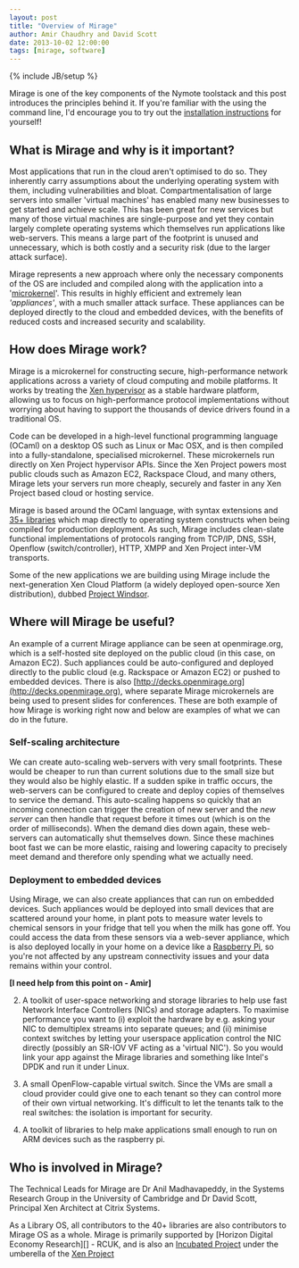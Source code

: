 ```yaml
---
layout: post
title: "Overview of Mirage"
author: Amir Chaudhry and David Scott
date: 2013-10-02 12:00:00
tags: [mirage, software]
---
```

{% include JB/setup %}

Mirage is one of the key components of the Nymote toolstack and this post introduces the principles behind it. If you're familiar with the using the command line, I'd encourage you to try out the 
[installation instructions][mirage-install] for yourself!

[mirage-install]: http://openmirage.org/wiki/install

## What is Mirage and why is it important? 

Most applications that run in the cloud aren't optimised to do so.  They 
inherently carry assumptions about the underlying operating system with 
them, including vulnerabilities and bloat. 
Compartmentalisation of large servers into smaller 'virtual machines' has 
enabled many new businesses to get started and achieve scale.  This has been 
great for new services but many of those virtual machines are single-purpose 
and yet they contain largely complete operating systems which themselves run 
applications like web-servers.  This means a large part of the footprint is 
unused and unnecessary, which is both costly and a security risk (due to the 
larger attack surface).

Mirage represents a new approach where only the necessary components of the 
OS are included and compiled along with the application into a 
'[microkernel][]'.
This results in highly efficient and extremely lean *'appliances'*, with a 
much smaller attack surface.  These appliances can be deployed directly to 
the cloud and embedded devices, with the benefits of reduced costs and 
increased security and scalability.

[microkernel]: http://en.wikipedia.org/wiki/Microkernel

## How does Mirage work?

Mirage is a microkernel for constructing secure, high-performance network 
applications across a variety of cloud computing and mobile platforms. It 
works by treating the [Xen hypervisor][Xen] as a stable hardware platform, allowing 
us to focus on high-performance protocol implementations without worrying 
about having to support the thousands of device drivers found in a 
traditional OS.

Code can be developed in a high-level functional programming language (OCaml)
on a desktop OS such as Linux or Mac OSX, and is then compiled into a 
fully-standalone, specialised microkernel. These microkernels run directly 
on Xen Project hypervisor APIs. Since the Xen Project powers most public 
clouds such as Amazon EC2, Rackspace Cloud, and many others, Mirage lets 
your servers run more cheaply, securely and faster in any Xen Project based 
cloud or hosting service.

Mirage is based around the OCaml language, with syntax extensions and 
[35+ libraries][mirage-repos] which map directly to operating system constructs when being 
compiled for production deployment. As such, Mirage includes clean-slate 
functional implementations of protocols ranging from TCP/IP, DNS, SSH, 
Openflow (switch/controller), HTTP, XMPP and Xen Project inter-VM transports.

Some of the new applications we are building using Mirage include the 
next-generation Xen Cloud Platform (a widely deployed open-source Xen 
distribution), dubbed [Project Windsor][].

[Xen]: http://www.xenproject.org/developers/teams/hypervisor.html
[mirage-repos]: https://github.com/mirage
[Project Windsor]: http://blogs.citrix.com/2012/05/17/introducing-windsor-a-new-xen-based-virtualization-architecture/

## Where will Mirage be useful?

An example of a current Mirage appliance can be seen at openmirage.org, 
which is a self-hosted site deployed on the public cloud (in this case, on 
Amazon EC2). Such appliances could be auto-configured and deployed directly 
to the public cloud (e.g. Rackspace or Amazon EC2) or pushed to embedded 
devices. There is also 
[http://decks.openmirage.org](http://decks.openmirage.org), where separate 
Mirage microkernels are being used to present slides for conferences.  These 
are both example of how Mirage is working right now and below are examples 
of what we can do in the future.

### Self-scaling architecture

We can create auto-scaling web-servers with very small footprints.  These 
would be cheaper to run than current solutions due to the small size but 
they would also be highly elastic.  If a sudden spike in traffic occurs, the 
web-servers can be configured to create and deploy copies of themselves to 
service the demand.  This auto-scaling happens so quickly that an incoming 
connection can trigger the creation of new server and the *new server* can 
then handle that request before it times out (which is on the order of 
milliseconds). When the demand dies down again, these web-servers can 
automatically shut themselves down. Since these machines boot fast we can be 
more elastic, raising and lowering capacity to precisely meet demand and 
therefore only spending what we actually need.

### Deployment to embedded devices

Using Mirage, we can also create appliances that can run on embedded devices.
Such appliances would be deployed into small devices that are scattered 
around your home, in plant pots to measure water levels to chemical sensors 
in your fridge that tell you when the milk has gone off.  You could access 
the data from these sensors via a web-sever appliance, which is also 
deployed locally in your home on a device like a [Raspberry Pi][RPi], so 
you're not affected by any upstream connectivity issues and your data 
remains within your control.

[RPi]: http://www.raspberrypi.org

**[I need help from this point on - Amir]**

2. A toolkit of user-space networking and storage libraries to help use fast 
Network Interface Controllers (NICs) and storage adapters. To maximise 
performance you want to (i) exploit the hardware by e.g. asking your NIC to 
demultiplex streams into separate queues; and (ii) minimise context switches 
by letting your userspace application control the NIC directly (possibly an 
SR-IOV VF acting as a 'virtual NIC'). So you would link your app against the 
Mirage libraries and something like Intel's DPDK and run it under Linux.

3. A small OpenFlow-capable virtual switch. Since the VMs are small a cloud 
provider could give one to each tenant so they can control more of their own 
virtual networking. It's difficult to let the tenants talk to the real 
switches: the isolation is important for security.

4. A toolkit of libraries to help make applications small enough to run on 
ARM devices such as the raspberry pi.

## Who is involved in Mirage?

The Technical Leads for Mirage are Dr Anil Madhavapeddy, in the Systems 
Research Group in the University of Cambridge and Dr David Scott, Principal Xen Architect at Citrix Systems.  

As a Library OS, all 
contributors to the 40+ libraries are also contributors to Mirage OS as a 
whole.  Mirage is primarily supported by [Horizon Digital Economy Research][] - 
RCUK, and is also an 
[Incubated Project](http://www.xenproject.org/developers/teams/mirage-os.html) 
under the umberella of the [Xen Project](http://www.xenproject.org)






